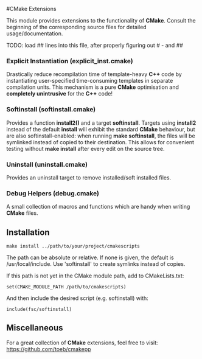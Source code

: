 #CMake Extensions

This module provides extensions to the functionality of __CMake__. Consult the
beginning of the corresponding source files for detailed usage/documentation.

TODO: load ## lines into this file, after properly figuring out # -  and ##

### Explicit Instantiation (explicit_inst.cmake)

Drastically reduce recompilation time of template-heavy __C++__ code by
instantiating user-specified time-consuming templates in separate compilation
units. This mechanism is a pure __CMake__ optimisation and __completely
unintrusive__ for the __C++__ code!

### Softinstall (softinstall.cmake)

Provides a function __install2()__ and a target __softinstall__. Targets using
__install2__ instead of the default __install__ will exhibit the standard
__CMake__ behaviour, but are also softinstall-enabled: when running __make
softinstall__, the files will be symlinked instead of copied to their
destination. This allows for convenient testing without __make install__ after
every edit on the source tree.

### Uninstall (uninstall.cmake)

Provides an uninstall target to remove installed/soft installed files.

### Debug Helpers (debug.cmake)

A small collection of macros and functions which are handy when writing
__CMake__ files.

## Installation

    make install ../path/to/your/project/cmakescripts

The path can be absolute or relative. If none is given, the default is
/usr/local/include. Use 'softinstall' to create symlinks instead of copies.

If this path is not yet in the CMake module path, add to CMakeLists.txt:

    set(CMAKE_MODULE_PATH /path/to/cmakescripts)

And then include the desired script (e.g. softinstall) with:

    include(fsc/softinstall)

## Miscellaneous

For a great collection of __CMake__ extensions, feel free to visit:
https://github.com/toeb/cmakepp
